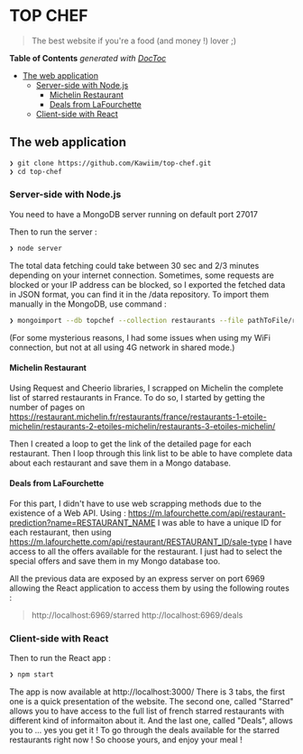 # TOP CHEF

> The best website if you're a food (and money !) lover ;)

<!-- START doctoc generated TOC please keep comment here to allow auto update -->
<!-- DON'T EDIT THIS SECTION, INSTEAD RE-RUN doctoc TO UPDATE -->
**Table of Contents**  *generated with [DocToc](https://github.com/thlorenz/doctoc)*

- [The web application](#the-web-application)
  - [Server-side with Node.js](#server-side-with-nodejs)
    - [Michelin Restaurant](#michelin-restaurant)
    - [Deals from LaFourchette](#deals-from-lafourchette)
  - [Client-side with React](#client-side-with-react)

<!-- END doctoc generated TOC please keep comment here to allow auto update -->

## The web application
```sh
❯ git clone https://github.com/Kawiim/top-chef.git
❯ cd top-chef
```
### Server-side with Node.js
You need to have a MongoDB server running on default port 27017

Then to run the server : 
```sh
❯ node server
```
The total data fetching could take between 30 sec and 2/3 minutes depending on your internet connection. Sometimes, some requests are
blocked or your IP address can be blocked, so I exported the fetched data in JSON format, you can find it in the /data repository.
To import them manually in the MongoDB, use command : 

```sh
❯ mongoimport --db topchef --collection restaurants --file pathToFile/restaurants.json
```
(For some mysterious reasons, I had some issues when using my WiFi connection, but not at all using 4G network in shared mode.)

#### Michelin Restaurant

Using Request and Cheerio libraries, I scrapped on Michelin the complete list of starred restaurants in France.
To do so, I started by getting the number of pages on https://restaurant.michelin.fr/restaurants/france/restaurants-1-etoile-michelin/restaurants-2-etoiles-michelin/restaurants-3-etoiles-michelin/

Then I created a loop to get the link of the detailed page for each restaurant. Then I loop through this link list to
be able to have complete data about each restaurant and save them in a Mongo database.

#### Deals from LaFourchette

For this part, I didn't have to use web scrapping methods due to the existence of a Web API. Using :
https://m.lafourchette.com/api/restaurant-prediction?name=RESTAURANT_NAME I was able to have a unique ID for each
restaurant, then using https://m.lafourchette.com/api/restaurant/RESTAURANT_ID/sale-type I have access to all the offers 
available for the restaurant. I just had to select the special offers and save them in my Mongo database too.

All the previous data are exposed by an express server on port 6969 allowing the React application to access them by using the following routes :

> http://localhost:6969/starred
> http://localhost:6969/deals

### Client-side with React

Then to run the React app : 
```sh
❯ npm start
```
The app is now available at http://localhost:3000/
There is 3 tabs, the first one is a quick presentation of the website. The second one, called "Starred" allows you to have
access to the full list of french starred restaurants with different kind of informaiton about it. And the last one, called "Deals",
allows you to ... yes you get it ! To go through the deals available for the starred restaurants right now ! So choose yours, and enjoy your meal !



